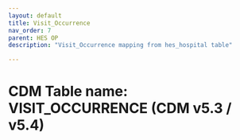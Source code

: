 ```yaml
---
layout: default
title: Visit_Occurrence
nav_order: 7
parent: HES OP
description: "Visit_Occurrence mapping from hes_hospital table"

---
```



# CDM Table name: VISIT_OCCURRENCE (CDM v5.3 / v5.4)
